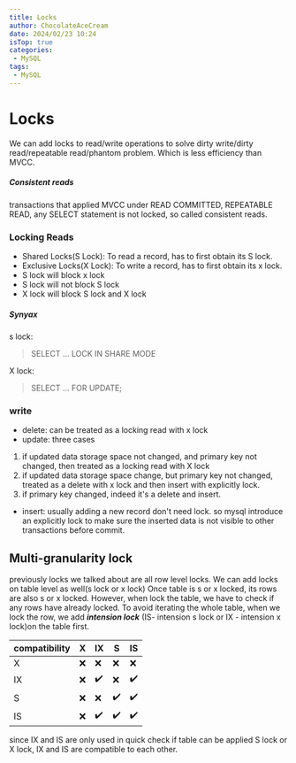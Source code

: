 ```yaml
---
title: Locks
author: ChocolateAceCream
date: 2024/02/23 10:24
isTop: true
categories:
 - MySQL
tags:
 - MySQL
---
```


# Locks <Badge text="MySQL" type="warning" />
We can add locks to read/write operations to solve dirty write/dirty read/repeatable read/phantom problem. Which is less efficiency than MVCC.

##### Consistent reads
transactions that applied MVCC under READ COMMITTED, REPEATABLE READ, any SELECT statement is not locked, so called consistent reads.

### Locking Reads
- Shared Locks(S Lock): To read a record, has to first obtain its S lock.
- Exclusive Locks(X Lock): To write a record, has to first obtain its x lock.
- S lock will block x lock
- S lock will not block S lock
- X lock will block S lock and X lock

##### Synyax
s lock:
> SELECT ... LOCK IN SHARE MODE

X lock:
> SELECT ... FOR UPDATE;

### write
- delete: can be treated as a locking read with x lock
- update: three cases
1. if updated data storage space not changed, and primary key not changed, then treated as a locking read with X lock
2. if updated data storage space change, but primary key not changed, treated as a delete with x lock and then insert with explicitly lock.
3. if primary key changed, indeed it's a delete and insert.
- insert:
usually adding a new record don't need lock. so mysql introduce an explicitly lock to make sure the inserted data is not visible to other transactions before commit.

## Multi-granularity lock
previously locks we talked about are all row level locks. We can add locks on table level as well(s lock or x lock) Once table is s or x locked, its rows are also s or x locked. However, when lock the table, we have to check if any rows have already locked. To avoid iterating the whole table, when we lock the row, we add ***intension lock*** (IS- intension s lock or IX - intension x lock)on the table first.

|compatibility|X|IX|S|IS|
|---|---|---|---|---|
|X|❌|❌|❌|❌|
|IX|❌|✔️|❌|✔️|
|S|❌|❌|✔️|✔️|
|IS|❌|✔️|✔️|✔️|

since IX and IS are only used in quick check if table can be applied S lock or X lock, IX and IS are compatible to each other.
